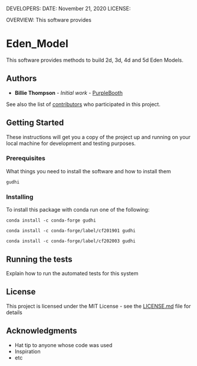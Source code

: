 

DEVELOPERS:
DATE: November 21, 2020
LICENSE:

OVERVIEW:
This software provides 

# Eden_Model

This software provides methods to build 2d, 3d, 4d and 5d Eden Models.

## Authors

* **Billie Thompson** - *Initial work* - [PurpleBooth](https://github.com/PurpleBooth)

See also the list of [contributors](https://github.com/your/project/contributors) who participated in this project.

## Getting Started

These instructions will get you a copy of the project up and running on your local machine for development and testing purposes. 

### Prerequisites

What things you need to install the software and how to install them

```
gudhi
```

### Installing

To install this package with conda run one of the following:
```
conda install -c conda-forge gudhi
```
```
conda install -c conda-forge/label/cf201901 gudhi
```
```
conda install -c conda-forge/label/cf202003 gudhi
```

## Running the tests

Explain how to run the automated tests for this system


## License

This project is licensed under the MIT License - see the [LICENSE.md](LICENSE.md) file for details

## Acknowledgments

* Hat tip to anyone whose code was used
* Inspiration
* etc
